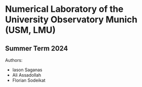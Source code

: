# Numerical Laboratory of the University Observatory Munich (USM, LMU)
## Summer Term 2024

Authors: 
- Iason Saganas
- Ali Assadollah
- Florian Sodeikat
